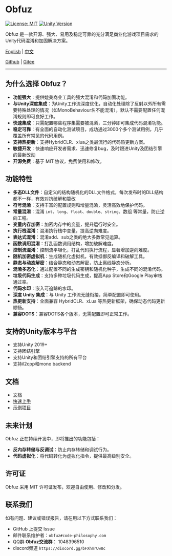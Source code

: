 # Obfuz

[![License: MIT](https://img.shields.io/badge/License-MIT-yellow.svg)](https://opensource.org/licenses/MIT)
[![Unity Version](https://img.shields.io/badge/Unity-2019%2B-blue)](https://unity.com/)

Obfuz 是一款开源、强大、易用及稳定可靠的充分满足商业化游戏项目需求的Unity代码混淆和加固解决方案。

[English](./README-EN.md) | [中文](./README.md)

[Github](https://github.com/focus-creative-games/obfuz) | [Gitee](https://gitee.com/focus-creative-games/obfuz)

---

## 为什么选择 Obfuz？

- **功能强大**：提供媲美商业工具的强大混淆和代码加固功能。
- **与Unity深度集成**：为Unity工作流深度优化，自动化处理除了反射以外所有需要特殊处理的情况（如MonoBehaviour名不能混淆），默认不需要配置任何混淆规则即可良好工作。
- **快速集成**：只需配置哪些程序集需要被混淆，三分钟即可集成代码混淆功能。
- **稳定可靠**：有全面的自动化测试项目，成功通过3000个多个测试用例，几乎覆盖所有常见的代码用例。
- **支持热更新**：支持HybridCLR、xlua之类最流行的代码热更新方案。
- **敏捷开发**：快速响应开发者需求、迅速修复bug，及时跟进Unity及团结引擎的最新改动
- **开源免费**：基于 MIT 协议，免费使用和修改。

## 功能特性

- **多态DLL文件**：自定义的结构随机化的DLL文件格式，每次发布时的DLL结构都不一样，有效对抗破解和篡改
- **符号混淆**：支持丰富的配置规则和增量混淆，灵活高效地保护代码。
- **常量混淆**：混淆 `int`、`long`、`float`、`double`、`string`、数组 等常量，防止逆向工程。
- **变量内存加密**：加密内存中的变量，提升运行时安全。
- **执行栈混淆**：混淆执行栈中变量，提高逆向难度。
- **表达式混淆**：混淆add、sub之类的绝大多数常见运算。
- **函数调用混淆**：打乱函数调用结构，增加破解难度。
- **控制流混淆**：控制流平坦化，打乱代码执行流程，显著增加逆向难度。
- **随机加密虚拟机**：生成随机化虚拟机，有效抵御反编译和破解工具。
- **静态与动态解密**：结合静态和动态解密，防止离线静态分析。
- **混淆多态化**：通过配置不同的生成密钥和随机化种子，生成不同的混淆代码。
- **垃圾代码生成**：支持多种垃圾代码生成，提高App Store和Google Play审核通过率。
- **代码水印**：嵌入可追踪的水印。
- **深度 Unity 集成**：与 Unity 工作流无缝衔接，简单配置即可使用。
- **热更新支持**：全面兼容 HybridCLR、xLua 等热更新框架，确保动态代码更新顺畅。
- **兼容DOTS**：兼容DOTS各个版本，无需配置即可正常工作。

## 支持的Unity版本与平台

- 支持Unity 2019+
- 支持团结引擎
- 支持Unity和团结引擎支持的所有平台
- 支持il2cpp和mono backend

## 文档

- [文档](https://www.obfuz.com/)
- [快速上手](https://www.obfuz.com/docs/beginner/quick-start)
- [示例项目](https://github.com/focus-creative-games/obfuz-samples)

## 未来计划

Obfuz 正在持续开发中，即将推出的功能包括：

- **反内存转储与反调试**：防止内存转储和调试行为。
- **代码虚拟化**：将代码转化为虚拟化指令，提供最高级别安全。

## 许可证

Obfuz 采用 MIT 许可证发布，欢迎自由使用、修改和分发。

## 联系我们

如有问题、建议或错误报告，请在用以下方式联系我们：

- GitHub 上提交 Issue
- 邮件联系维护者：`obfuz#code-philosophy.com`
- QQ群 **Obfuz交流群**： 1048396510
- discord频道 `https://discord.gg/bFXhmrUw8c`
